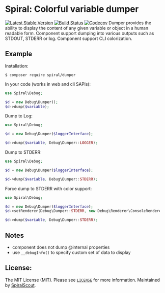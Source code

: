 # Spiral: Colorful variable dumper
[![Latest Stable Version](https://poser.pugx.org/spiral/dumper/version)](https://packagist.org/packages/spiral/dumper)
[![Build Status](https://travis-ci.org/spiral/dumper.svg?branch=master)](https://travis-ci.org/spiral/dumper)
[![Codecov](https://codecov.io/gh/spiral/dumper/branch/master/graph/badge.svg)](https://codecov.io/gh/spiral/dumper/)
Dumper provides the ability to display the content of any given variable or object in a human readable form. Component support dumping
into various outputs such as STDOUT, STDERR or log. Component support CLI colorization.

## Example
Installation:

```
$ composer require spiral/dumper
```

In your code (works in web and cli SAPIs):

```php
use Spiral\Debug;

$d = new Debug\Dumper();
$d->dump($variable);
```

Dump to Log:

```php
use Spiral\Debug;

$d = new Debug\Dumper($loggerInterface);

$d->dump($variable, Debug\Dumper::LOGGER);
```

Dump to STDERR:

```php
use Spiral\Debug;

$d = new Debug\Dumper($loggerInterface);

$d->dump($variable, Debug\Dumper::STDERR);
```

Force dump to STDERR with color support:

```php
use Spiral\Debug;

$d = new Debug\Dumper($loggerInterface);
$d->setRenderer(Debug\Dumper::STDERR, new Debug\Renderer\ConsoleRenderer());

$d->dump($variable, Debug\Dumper::STDERR);
```

## Notes
- component does not dump @internal properties
- use `__debugInfo()` to specify custom set of data to display

License:
--------
The MIT License (MIT). Please see [`LICENSE`](./LICENSE) for more information. Maintained by [SpiralScout](https://spiralscout.com).
